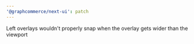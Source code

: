 ```yaml
---
'@graphcommerce/next-ui': patch
---
```


Left overlays wouldn't properly snap when the overlay gets wider than the viewport
